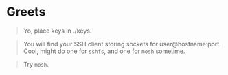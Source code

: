 Greets
===
> Yo, place keys in ./keys.

> You will find your SSH client storing sockets for user@hostname:port. Cool, might do one for `sshfs`, and one for `mosh` sometime.

> Try `mosh`.
